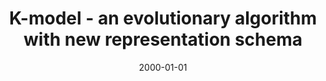 ---
# Documentation: https://wowchemy.com/docs/managing-content/

title: K-model - an evolutionary algorithm with new representation schema
subtitle: ''
summary: ''
authors:
- kwasnicka
tags: []
categories: []
date: '2000-01-01'
lastmod: 2022-10-07T04:59:42Z
featured: false
draft: false

# Featured image
# To use, add an image named `featured.jpg/png` to your page's folder.
# Focal points: Smart, Center, TopLeft, Top, TopRight, Left, Right, BottomLeft, Bottom, BottomRight.
image:
  caption: ''
  focal_point: ''
  preview_only: false

# Projects (optional).
#   Associate this post with one or more of your projects.
#   Simply enter your project's folder or file name without extension.
#   E.g. `projects = ["internal-project"]` references `content/project/deep-learning/index.md`.
#   Otherwise, set `projects = []`.
projects: []
publishDate: '2022-10-07T04:59:41.773161Z'
publication_types:
- '4'
abstract: ''
publication: ''
---